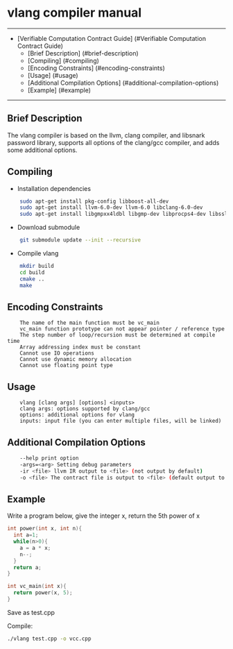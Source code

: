 # vlang compiler manual
--------
- [Verifiable Computation Contract Guide] (#Verifiable Computation Contract Guide)
    - [Brief Description] (#brief-description)
    - [Compiling] (#compiling)
    - [Encoding Constraints] (#encoding-constraints)
    - [Usage] (#usage)
    - [Additional Compilation Options] (#additional-compilation-options)
    - [Example] (#example)

------------------

## Brief Description
The vlang compiler is based on the llvm, clang compiler, and libsnark password library, supports all options of the clang/gcc compiler, and adds some additional options.

## Compiling
* Installation dependencies

```bash
    sudo apt-get install pkg-config libboost-all-dev
    sudo apt-get install llvm-6.0-dev llvm-6.0 libclang-6.0-dev
    sudo apt-get install libgmpxx4ldbl libgmp-dev libprocps4-dev libssl-dev
```
* Download submodule

```bash
    git submodule update --init --recursive
```
* Compile vlang

```bash
    mkdir build
    cd build
    cmake ..
    make
```

## Encoding Constraints
```comment
    The name of the main function must be vc_main
    vc_main function prototype can not appear pointer / reference type
    The step number of loop/recursion must be determined at compile time
    Array addressing index must be constant
    Cannot use IO operations
    Cannot use dynamic memory allocation
    Cannot use floating point type
```

## Usage
```text
    vlang [clang args] [options] <inputs>
    clang args: options supported by clang/gcc
    options: additional options for vlang
    inputs: input file (you can enter multiple files, will be linked)
```

## Additional Compilation Options
```bash
    --help print option
    -args=<arg> Setting debug parameters
    -ir <file> llvm IR output to <file> (not output by default)
    -o <file> The contract file is output to <file> (default output to vcc.cpp)
```

## Example
Write a program below, give the integer x, return the 5th power of x

```cpp
int power(int x, int n){
  int a=1;
  while(n>0){
    a = a * x;
    n--;
  }
  return a;
}

int vc_main(int x){
  return power(x, 5);
}
```
Save as test.cpp

Compile:

```bash
./vlang test.cpp -o vcc.cpp
```
